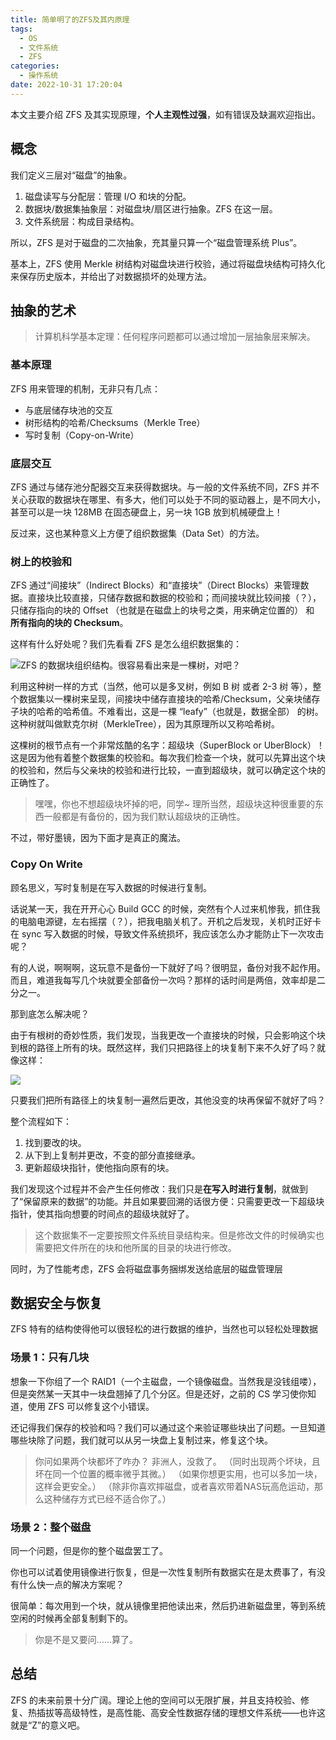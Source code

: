 ```yaml
---
title: 简单明了的ZFS及其内原理
tags:
  - OS
  - 文件系统
  - ZFS
categories:
  - 操作系统
date: 2022-10-31 17:20:04
---
```


本文主要介绍 ZFS 及其实现原理，**个人主观性过强**，如有错误及缺漏欢迎指出。

<!-- more -->

## 概念

我们定义三层对“磁盘”的抽象。

1. 磁盘读写与分配层：管理 I/O 和块的分配。
2. 数据块/数据集抽象层：对磁盘块/扇区进行抽象。ZFS 在这一层。
3. 文件系统层：构成目录结构。

所以，ZFS 是对于磁盘的二次抽象，充其量只算一个“磁盘管理系统 Plus”。

基本上，ZFS 使用 Merkle 树结构对磁盘块进行校验，通过将磁盘块结构可持久化来保存历史版本，并给出了对数据损坏的处理方法。

## 抽象的艺术

> 计算机科学基本定理：任何程序问题都可以通过增加一层抽象层来解决。

### 基本原理

ZFS 用来管理的机制，无非只有几点：

- 与底层储存块池的交互
- 树形结构的哈希/Checksums（Merkle Tree）
- 写时复制（Copy-on-Write）

### 底层交互

ZFS 通过与储存池分配器交互来获得数据块。与一般的文件系统不同，ZFS 并不关心获取的数据块在哪里、有多大，他们可以处于不同的驱动器上，是不同大小，甚至可以是一块 128MB 在固态硬盘上，另一块 1GB 放到机械硬盘上！

反过来，这也某种意义上方便了组织数据集（Data Set）的方法。

### 树上的校验和

ZFS 通过“间接块”（Indirect Blocks）和“直接块”（Direct Blocks）来管理数据。直接块比较直接，只储存数据和数据的校验和；而间接块就比较间接（？），只储存指向的块的 Offset （也就是在磁盘上的块号之类，用来确定位置的） 和 **所有指向的块的 Checksum**。

这样有什么好处呢？我们先看看 ZFS 是怎么组织数据集的：

![ZFS 的数据块组织结构。很容易看出来是一棵树，对吧？](ZFSTree.svg)

利用这种树一样的方式（当然，他可以是多叉树，例如 B 树 或者 2-3 树 等），整个数据集以一棵树来呈现，间接块中储存直接块的哈希/Checksum，父亲块储存子块的哈希的哈希值。不难看出，这是一棵 “leafy”（也就是，数据全部） 的树。这种树就叫做默克尔树（MerkleTree），因为其原理所以又称哈希树。

这棵树的根节点有一个非常炫酷的名字：超级块（SuperBlock or UberBlock）！这是因为他有着整个数据集的校验和。每次我们检查一个块，就可以先算出这个块的校验和，然后与父亲块的校验和进行比较，一直到超级块，就可以确定这个块的正确性了。

> 嘿嘿，你也不想超级块坏掉的吧，同学~
> 理所当然，超级块这种很重要的东西一般都是有备份的，因为我们默认超级块的正确性。

不过，带好墨镜，因为下面才是真正的魔法。

### Copy On Write

顾名思义，写时复制是在写入数据的时候进行复制。

话说某一天，我在开开心心 Build GCC 的时候，突然有个人过来机惨我，抓住我的电脑电源键，左右摇摆（？），把我电脑关机了。开机之后发现，关机时正好卡在 sync 写入数据的时候，导致文件系统损坏，我应该怎么办才能防止下一次攻击呢？

有的人说，啊啊啊，这玩意不是备份一下就好了吗？很明显，备份对我不起作用。而且，难道我每写几个块就要全部备份一次吗？那样的话时间是两倍，效率却是二分之一。

那到底怎么解决呢？

由于有根树的奇妙性质，我们发现，当我更改一个直接块的时候，只会影响这个块到根的路径上所有的块。既然这样，我们只把路径上的块复制下来不久好了吗？就像这样：

![](Copy-on-Write.svg)

只要我们把所有路径上的块复制一遍然后更改，其他没变的块再保留不就好了吗？

整个流程如下：

1. 找到要改的块。
2. 从下到上复制并更改，不变的部分直接继承。
3. 更新超级块指针，使他指向原有的块。

我们发现这个过程并不会产生任何修改：我们只是**在写入时进行复制**，就做到了“保留原来的数据”的功能。并且如果要回溯的话很方便：只需要更改一下超级块指针，使其指向想要的时间点的超级块就好了。

> 这个数据集不一定要按照文件系统目录结构来。但是修改文件的时候确实也需要把文件所在的块和他所属的目录的块进行修改。

同时，为了性能考虑，ZFS 会将磁盘事务捆绑发送给底层的磁盘管理层

## 数据安全与恢复

ZFS 特有的结构使得他可以很轻松的进行数据的维护，当然也可以轻松处理数据

### 场景 1：只有几块

想象一下你组了一个 RAID1（一个主磁盘，一个镜像磁盘。当然我是没钱组喽），但是突然某一天其中一块盘翘掉了几个分区。但是还好，之前的 CS 学习使你知道，使用 ZFS 可以修复这个小错误。

还记得我们保存的校验和吗？我们可以通过这个来验证哪些块出了问题。一旦知道哪些块除了问题，我们就可以从另一块盘上复制过来，修复这个块。

> 你问如果两个块都坏了咋办？
> 非洲人，没救了。
> （同时出现两个坏块，且坏在同一个位置的概率微乎其微。）
> （如果你想更实用，也可以多加一块，这样会更安全。）
> （除非你喜欢摔磁盘，或者喜欢带着NAS玩高危运动，那么这种储存方式已经不适合你了。）

### 场景 2：整个磁盘

同一个问题，但是你的整个磁盘罢工了。

你也可以试着使用镜像进行恢复，但是一次性复制所有数据实在是太费事了，有没有什么快一点的解决方案呢？

很简单：每次用到一个块，就从镜像里把他读出来，然后扔进新磁盘里，等到系统空闲的时候再全部复制剩下的。

> 你是不是又要问……算了。

## 总结

ZFS 的未来前景十分广阔。理论上他的空间可以无限扩展，并且支持校验、修复、热插拔等高级特性，是高性能、高安全性数据存储的理想文件系统——也许这就是“Z”的意义吧。
